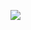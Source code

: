 <!--
id: 55920997969
link: http://jreed91.tumblr.com/post/55920997969/heartland-jam
slug: heartland-jam
date: Fri Jul 19 2013 20:52:18 GMT-0500 (CDT)
publish: 2013-07-019
tags: 
title: Heartland Jam
-->


![](http://24.media.tumblr.com/27a68faceba567d91b994cf8c5d4303e/tumblr_mq7p76n7jG1qi8pkco1_1280.jpg)

